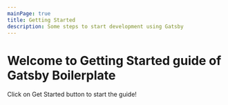```yaml
---
mainPage: true
title: Getting Started
description: Some steps to start development using Gatsby
---
```


Welcome to Getting Started guide of Gatsby Boilerplate
=======================

Click on Get Started button to start the guide!
